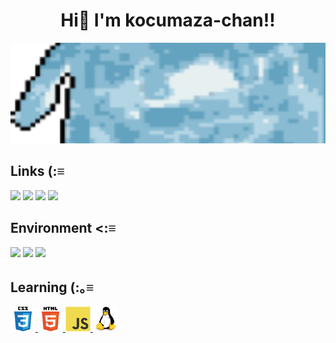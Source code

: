 <h1 align='center'>Hi👻 I'm kocumaza-chan!!</h1>
<img src='./readme.png'/>

## Links (:≡
[![](https://img.shields.io/badge/-twitter-1c9cea?style=flat-square)](https://twitter.com/kocumaza)
[![](https://img.shields.io/badge/-Steam-1c31ea?style=flat-square)](https://steamcommunity.com/id/kocumaza/)
[![](https://img.shields.io/badge/-Keybase-e3e049?style=flat-square)](https://keybase.io/kocumaza)
[![](https://img.shields.io/badge/-Reddit-ea5a1c?style=flat-square)](https://www.reddit.com/user/kocumaza)

## Environment <:≡
<p align='left'>
<img src='https://img.shields.io/static/v1?label=OS&message=Windows/Garuda%20Linux/Android12&color=blue&style=flat-square'/>
<img src='https://img.shields.io/static/v1?label=Browser&message=CentBrowser&color=5cb0ff&style=flat-square'/>
<img src='https://img.shields.io/static/v1?label=Keyboard&message=G913&color=black&style=flat-square'/>
</p>

## Learning (:｡≡
<p align='left'>
  <a href='ttps://www.w3schools.com/css/' target='_blank'>
    <img src='https://raw.githubusercontent.com/devicons/devicon/master/icons/css3/css3-original-wordmark.svg' alt='css3' width='40' height='40'/>
  </a>
  <a href='https://www.w3.org/html/' target='_blank'>
    <img src='https://raw.githubusercontent.com/devicons/devicon/master/icons/html5/html5-original-wordmark.svg' alt='html5' width='40' height='40'/>
  </a>
  <a href='https://developer.mozilla.org/en-US/docs/Web/JavaScript' target='_blank'>
    <img src='https://raw.githubusercontent.com/devicons/devicon/master/icons/javascript/javascript-original.svg' alt='javascript' width='40' height='40'/>
  </a>
  <a href='https://www.linux.org/' target='_blank'>
    <img src='https://raw.githubusercontent.com/devicons/devicon/master/icons/linux/linux-original.svg' alt='linux' width='40' height='40'/>
  </a>
</p>

